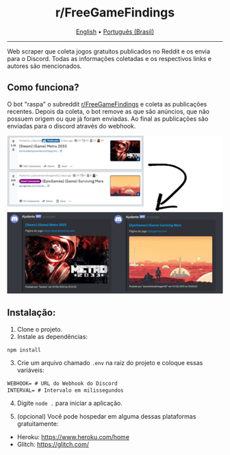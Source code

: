 <div style='text-align: center'>
<h3>
<h1> r/FreeGameFindings </h1>
  <a href='./README.md'>English</a> •
  <a href='./README.pt-br.md'>Português (Brasil)</a>
</h3> 
</div>

<hr>

Web scraper que coleta jogos gratuitos publicados no Reddit e os envia para o Discord. Todas as informações coletadas e os respectivos links e autores são mencionados.

## Como funciona?

O bot "raspa" o subreddit [r/FreeGameFindings](https://www.reddit.com/r/FreeGameFindings/) e coleta as publicações recentes. Depois da coleta, o bot remove as que são anúncios, que não possuem origem ou que já foram enviadas. Ao final as publicações são enviadas para o discord através do webhook.

<img src='./assets/preview.png' alt='image not found'>

## Instalação:

1) Clone o projeto.
2) Instale as dependências:
```
npm install
```
3) Crie um arquivo chamado `.env` na raiz do projeto e coloque essas variáveis:
```
WEBHOOK= # URL do Webhook do Discord
INTERVAL= # Intervalo em milissegundos
```
4) Digite `node .` para iniciar a aplicação.

5) (opcional) Você pode hospedar em alguma dessas plataformas gratuitamente:
- Heroku: https://www.heroku.com/home
- Glitch: https://glitch.com/